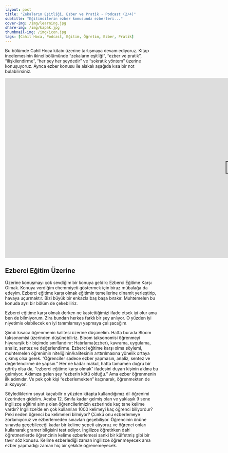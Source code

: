 ```yaml
---
layout: post
title: "Zekaların Eşitliği, Ezber ve Pratik - Podcast (2/4)"
subtitle: "Eğitimcilerin ezber konusunda ezberleri..."
cover-img: /img/learning.jpg
share-img: /img/kapak.jpg
thumbnail-img: /img/icon.jpg
tags: [Cahil Hoca, Podcast, Eğitim, Öğretim, Ezber, Pratik]
---
```


Bu bölümde Cahil Hoca kitabı üzerine tartışmaya devam ediyoruz. Kitap incelemesinin ikinci bölümünde “zekaların eşitliği”, “ezber ve pratik”, “ilişkilendirme”, “her şey her şeydedir” ve “sokratik yöntem” üzerine konuşuyoruz. Ayrıca ezber konusu ile alakalı aşağıda kısa bir not bulabilirsiniz.

<iframe width="1520" height="591" src="https://www.youtube.com/embed/2jKHKQlZZd8" title="YouTube video player" frameborder="0" allow="accelerometer; autoplay; clipboard-write; encrypted-media; gyroscope; picture-in-picture" allowfullscreen> </iframe>

## Ezberci Eğitim Üzerine

Üzerine konuşmayı çok sevdiğim bir konuya geldik: Ezberci Eğitime Karşı Olmak. Konuya verdiğim ehemmiyeti göstermek için biraz mübalağa da edeyim. Ezberci eğitime karşı olmak eğitimin temellerine dinamit yerleştirip, havaya uçurmaktır. Bizi büyük bir enkazla baş başa bırakır. Muhtemelen bu konuda ayrı bir bölüm de çekebiliriz.

Ezberci eğitime karşı olmak derken ne kastettiğimizi ifade etsek iyi olur ama ben de bilmiyorum. Zira bundan herkes farklı bir şey anlıyor. O yüzden iyi niyetimle olabilecek en iyi tanımlamayı yapmaya çalışacağım. 

Şimdi kısaca öğrenmenin kalitesi üzerine düşünelim. Hatta burada Bloom taksonomisi üzerinden düşünebiliriz. Bloom taksonomisi öğrenmeyi hiyerarşik bir biçimde sınıflandırır: Hatırlama(ezber), kavrama, uygulama, analiz, sentez ve değerlendirme. Ezberci eğitime karşı olma söylemi, muhtemelen öğrenimin niteliğinin/kalitesinin arttırılmasına yönelik ortaya çıkmış olsa gerek. ”Öğrenciler sadece ezber yapmasın, analiz, sentez ve değerlendirme de yapsın.” Her ne kadar makul, hatta tamamen doğru bir görüş olsa da, “ezberci eğitime karşı olmak” ifadesini duyan kişinin aklına bu gelmiyor. Aklımıza gelen şey “ezberin kötü olduğu.” Ama ezber öğrenmenin ilk adımıdır. Ve pek çok kişi “ezberlemekten” kaçınarak, öğrenmekten de alıkoyuyor. 

Söylediklerim soyut kaçabilir o yüzden kitapta kullandığımız dil öğrenimi üzerinden gidelim. Acaba 12. Sınıfa kadar gelmiş olan ve yaklaşık 9 sene ingilizce eğitimi almış olan öğrencilerimizin ezberinde kaç tane kelime vardır? İngilizce’de en çok kullanılan 1000 kelimeyi kaç öğrenci biliyordur? Peki neden öğrenci bu kelimeleri bilmiyor? Çünkü onu ezberlemeye zorlamıyoruz ve ezberlemeden sınavları geçebiliyor. Öğrencinin önüne sınavda geçebileceği kadar bir kelime sepeti atıyoruz ve öğrenci onları kullanarak gramer bilgisini test ediyor. İngilizce öğretirken dahi öğretmenlerde öğrencinin kelime ezberlemesi sanki bir külfetmiş gibi bir tavır söz konusu. Kelime ezberlediği zaman ingilizce öğrenmeyecek ama ezber yapmadığı zaman hiç bir şekilde öğrenemeyecek. 